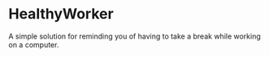 # HealthyWorker
A simple solution for reminding you of having to take a break while working on a computer.
